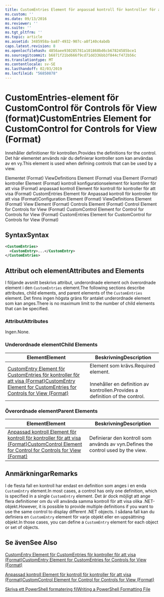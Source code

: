 ```yaml
---
title: CustomEntries Element för anpassad kontroll för kontroller för att visa (Format) | Microsoft Docs
ms.custom: ''
ms.date: 09/13/2016
ms.reviewer: ''
ms.suite: ''
ms.tgt_pltfrm: ''
ms.topic: article
ms.assetid: 3485958a-ba87-4932-907c-a8f140c4abdb
caps.latest.revision: 8
ms.openlocfilehash: 4856aee930285781a101868bd6cb67824585bce1
ms.sourcegitcommit: b6871f21bd666f9cd71dd336bb3f844cf472b56c
ms.translationtype: MT
ms.contentlocale: sv-SE
ms.lasthandoff: 02/03/2019
ms.locfileid: "56850878"
---
```

# <a name="customentries-element-for-customcontrol-for-controls-for-view-format"></a><span data-ttu-id="2e864-102">CustomEntries-element för CustomControl för Controls för View (format)</span><span class="sxs-lookup"><span data-stu-id="2e864-102">CustomEntries Element for CustomControl for Controls for View (Format)</span></span>

<span data-ttu-id="2e864-103">Innehåller definitioner för kontrollen.</span><span class="sxs-lookup"><span data-stu-id="2e864-103">Provides the definitions for the control.</span></span> <span data-ttu-id="2e864-104">Det här elementet används när du definierar kontroller som kan användas av en vy.</span><span class="sxs-lookup"><span data-stu-id="2e864-104">This element is used when defining controls that can be used by a view.</span></span>

<span data-ttu-id="2e864-105">Elementet (Format) ViewDefinitions Element (Format) visa Element (Format) kontroller Element (Format) kontroll konfigurationselement för kontroller för att visa (Format) anpassad kontroll Element för kontroll för kontroller för att visa (Format) CustomEntries Element för Anpassad kontroll för kontroller för att visa (Format)</span><span class="sxs-lookup"><span data-stu-id="2e864-105">Configuration Element (Format) ViewDefinitions Element (Format) View Element (Format) Controls Element (Format) Control Element for Controls for View (Format) CustomControl Element for Control for Controls for View (Format) CustomEntries Element for CustomControl for Controls for View (Format)</span></span>

## <a name="syntax"></a><span data-ttu-id="2e864-106">Syntax</span><span class="sxs-lookup"><span data-stu-id="2e864-106">Syntax</span></span>

```xml
<CustomEntries>
  <CustomEntry>...</CustomEntry>
</CustomEntries>
```

## <a name="attributes-and-elements"></a><span data-ttu-id="2e864-107">Attribut och element</span><span class="sxs-lookup"><span data-stu-id="2e864-107">Attributes and Elements</span></span>

<span data-ttu-id="2e864-108">I följande avsnitt beskrivs attribut, underordnade element och överordnade element i den `CustomEntries` element.</span><span class="sxs-lookup"><span data-stu-id="2e864-108">The following sections describe attributes, child elements, and parent elements of the `CustomEntries` element.</span></span> <span data-ttu-id="2e864-109">Det finns ingen högsta gräns för antalet underordnade element som kan anges.</span><span class="sxs-lookup"><span data-stu-id="2e864-109">There is no maximum limit to the number of child elements that can be specified.</span></span>

### <a name="attributes"></a><span data-ttu-id="2e864-110">Attribut</span><span class="sxs-lookup"><span data-stu-id="2e864-110">Attributes</span></span>

<span data-ttu-id="2e864-111">Ingen.</span><span class="sxs-lookup"><span data-stu-id="2e864-111">None.</span></span>

### <a name="child-elements"></a><span data-ttu-id="2e864-112">Underordnade element</span><span class="sxs-lookup"><span data-stu-id="2e864-112">Child Elements</span></span>

|<span data-ttu-id="2e864-113">Element</span><span class="sxs-lookup"><span data-stu-id="2e864-113">Element</span></span>|<span data-ttu-id="2e864-114">Beskrivning</span><span class="sxs-lookup"><span data-stu-id="2e864-114">Description</span></span>|
|-------------|-----------------|
|[<span data-ttu-id="2e864-115">CustomEntry Element för CustomEntries för kontroller för att visa (Format)</span><span class="sxs-lookup"><span data-stu-id="2e864-115">CustomEntry Element for CustomEntries for Controls for View (Format)</span></span>](./customentry-element-for-customentries-for-controls-for-view-format.md)|<span data-ttu-id="2e864-116">Element som krävs.</span><span class="sxs-lookup"><span data-stu-id="2e864-116">Required element.</span></span><br /><br /> <span data-ttu-id="2e864-117">Innehåller en definition av kontrollen.</span><span class="sxs-lookup"><span data-stu-id="2e864-117">Provides a definition of the control.</span></span>|

### <a name="parent-elements"></a><span data-ttu-id="2e864-118">Överordnade element</span><span class="sxs-lookup"><span data-stu-id="2e864-118">Parent Elements</span></span>

|<span data-ttu-id="2e864-119">Element</span><span class="sxs-lookup"><span data-stu-id="2e864-119">Element</span></span>|<span data-ttu-id="2e864-120">Beskrivning</span><span class="sxs-lookup"><span data-stu-id="2e864-120">Description</span></span>|
|-------------|-----------------|
|[<span data-ttu-id="2e864-121">Anpassad kontroll Element för kontroll för kontroller för att visa (Format)</span><span class="sxs-lookup"><span data-stu-id="2e864-121">CustomControl Element for Control for Controls for View (Format)</span></span>](./customcontrol-element-for-control-for-controls-for-view-format.md)|<span data-ttu-id="2e864-122">Definierar den kontroll som används av vyn.</span><span class="sxs-lookup"><span data-stu-id="2e864-122">Defines the control used by the view.</span></span>|

## <a name="remarks"></a><span data-ttu-id="2e864-123">Anmärkningar</span><span class="sxs-lookup"><span data-stu-id="2e864-123">Remarks</span></span>

<span data-ttu-id="2e864-124">I de flesta fall en kontroll har endast en definition som anges i en enda `CustomEntry` element.</span><span class="sxs-lookup"><span data-stu-id="2e864-124">In most cases, a control has only one definition, which is specified in a single `CustomEntry` element.</span></span> <span data-ttu-id="2e864-125">Det är dock möjligt att ange flera definitioner om du vill använda samma kontroll för att visa olika .NET-objekt.</span><span class="sxs-lookup"><span data-stu-id="2e864-125">However, it is possible to provide multiple definitions if you want to use the same control to display different .NET objects.</span></span> <span data-ttu-id="2e864-126">I sådana fall kan du definiera en `CustomEntry` element för varje objekt eller en uppsättning objekt.</span><span class="sxs-lookup"><span data-stu-id="2e864-126">In those cases, you can define a `CustomEntry` element for each object or set of objects.</span></span>

## <a name="see-also"></a><span data-ttu-id="2e864-127">Se även</span><span class="sxs-lookup"><span data-stu-id="2e864-127">See Also</span></span>

[<span data-ttu-id="2e864-128">CustomEntry Element för CustomEntries för kontroller för att visa (Format)</span><span class="sxs-lookup"><span data-stu-id="2e864-128">CustomEntry Element for CustomEntries for Controls for View (Format)</span></span>](./customentry-element-for-customentries-for-controls-for-view-format.md)

[<span data-ttu-id="2e864-129">Anpassad kontroll Element för kontroll för kontroller för att visa (Format)</span><span class="sxs-lookup"><span data-stu-id="2e864-129">CustomControl Element for Control for Controls for View (Format)</span></span>](./customcontrol-element-for-control-for-controls-for-view-format.md)

[<span data-ttu-id="2e864-130">Skriva ett PowerShell formatering fil</span><span class="sxs-lookup"><span data-stu-id="2e864-130">Writing a PowerShell Formatting File</span></span>](./writing-a-powershell-formatting-file.md)
